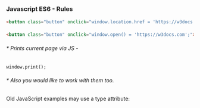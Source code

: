 ### Javascript ES6 - Rules

```html
<button class="button" onclick="window.location.href = 'https://w3docs.com';">w3docs.com</button> // current tab

<button class="button" onclick="window.open() = 'https://w3docs.com';">w3docs.com</button> // new tab
```

###### * Prints current page via JS - 

`window.print();` 

###### * Also you would like to work with them too.

Old JavaScript examples may use a type attribute: <script type="text/javascript">.
The type attribute is not required. JavaScript is the default scripting language in HTML.

###### * Where to place the script - [StackOverflow](https://stackoverflow.com/questions/38407962/when-to-use-the-script-tag-in-the-head-and-body-section-of-a-html-page?noredirect=1&lq=1) 

***

###### * alert function invokation -

```javascript
alert("I am a alert.")
```

![1569572047754](Javascript%20ES6%20-%20Rules.assets/1569572047754.png) 

OR if address is 127.0.0.1 then it wud be-

![1569572129341](Javascript%20ES6%20-%20Rules.assets/1569572129341.png) 

***

```javascript
 <script>
        document.onkeydown = function (e) { 
            let amla = document.getElementById("rohitkadad");
            if (e.keyCode == 49) {

                amla.click();
            }
        };
        alert("coca-cola");
    </script>
    
<a id="rohitkadad" href="///www.google.com">Bubaa</a>
```

above code will open mouse click / enter key on the element. 

But the code below will not -

```javascript
 <script>
            let amla = document.getElementById("rohitkadad"); //statement-1
/* the code will be executed in the order it is found in the html document. So, statement-1 can't find the element with a id "rohitkadad", thus amla is not retured null value. So code will not work properly. ONE alternate solution to make this code work is to place the element with the id "rohitkadad" above the <script> so the statement can find the define element with the id. 
*/
        	document.onkeydown = function (e) {
            if (e.keyCode == 49) {

                amla.click();
            }
        };
        alert("coca-cola");
    </script>
    
    <a id="rohitkadad" href="///www.google.com">Bubaa</a>
```

***

```javascript
var myObject = {
  	fullName: function () {
	alert(this)
    return this;
  }
}
myObject.fullName();
```



 ![1569573391481](Javascript%20ES6%20-%20Rules.assets/1569573391481.png) 

***

```javascript
alert(window);
```

![1569573740613](Javascript%20ES6%20-%20Rules.assets/1569573740613.png)

***

```javascript
alert(Window);
```

![1569573814015](Javascript%20ES6%20-%20Rules.assets/1569573814015.png)

***

###### JavaScript Popup Boxes -

```javascript
window.alert("I'm Alert Box.");
window.confirm("I'm Confirm Box.");
window.prompt("I'm Prompt Box.\nPlease enter your name","Harry Potter(By Default)");
alert("Hello\nHow are you?");
```

![1569674149780](Javascript%20ES6%20-%20Rules.assets/1569674149780.png) 

![1569674166878](Javascript%20ES6%20-%20Rules.assets/1569674166878.png) 

![1569674180634](Javascript%20ES6%20-%20Rules.assets/1569674180634.png) 

![1569674194753](Javascript%20ES6%20-%20Rules.assets/1569674194753.png) For more check at w3Schools.com 

***

